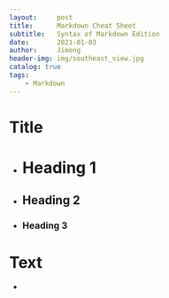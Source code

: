 ```yaml
---
layout:     post
title:      Markdown Cheat Sheet
subtitle:   Syntax of Markdown Edition
date:       2021-01-03
author:     Jimeng
header-img: img/southeast_view.jpg
catalog: true
tags:
    - Markdown
---
```



# Title
- # Heading 1
- ## Heading 2
- ### Heading 3

# Text
- 

